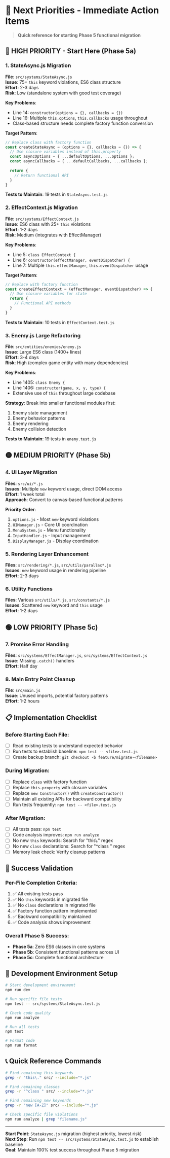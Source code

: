 # 🎯 Next Priorities - Immediate Action Items

> **Quick reference for starting Phase 5 functional migration**

## 🔴 HIGH PRIORITY - Start Here (Phase 5a)

### 1. StateAsync.js Migration 
**File**: `src/systems/StateAsync.js`  
**Issue**: 75+ `this` keyword violations, ES6 class structure  
**Effort**: 2-3 days  
**Risk**: Low (standalone system with good test coverage)

**Key Problems**:
- Line 14: `constructor(options = {}, callbacks = {})`
- Line 16: Multiple `this.options`, `this.callbacks` usage throughout
- Class-based structure needs complete factory function conversion

**Target Pattern**:
```javascript
// Replace class with factory function
const createStateAsync = (options = {}, callbacks = {}) => {
  // Use closure variables instead of this.property
  const asyncOptions = { ...defaultOptions, ...options };
  const asyncCallbacks = { ...defaultCallbacks, ...callbacks };
  
  return {
    // Return functional API
  }
}
```

**Tests to Maintain**: 19 tests in `StateAsync.test.js`

### 2. EffectContext.js Migration
**File**: `src/systems/EffectContext.js`  
**Issue**: ES6 class with 25+ `this` violations  
**Effort**: 1-2 days  
**Risk**: Medium (integrates with EffectManager)

**Key Problems**:
- Line 5: `class EffectContext {`
- Line 6: `constructor(effectManager, eventDispatcher) {`
- Line 7: Multiple `this.effectManager`, `this.eventDispatcher` usage

**Target Pattern**:
```javascript
// Replace with factory function
const createEffectContext = (effectManager, eventDispatcher) => {
  // Use closure variables for state
  return {
    // Functional API methods
  }
}
```

**Tests to Maintain**: 10 tests in `EffectContext.test.js`

### 3. Enemy.js Large Refactoring
**File**: `src/entities/enemies/enemy.js`  
**Issue**: Large ES6 class (1400+ lines)  
**Effort**: 3-4 days  
**Risk**: High (complex game entity with many dependencies)

**Key Problems**:
- Line 1405: `class Enemy {`
- Line 1406: `constructor(game, x, y, type) {`
- Extensive use of `this` throughout large codebase

**Strategy**: Break into smaller functional modules first:
1. Enemy state management
2. Enemy behavior patterns  
3. Enemy rendering
4. Enemy collision detection

**Tests to Maintain**: 19 tests in `enemy.test.js`

## 🟡 MEDIUM PRIORITY (Phase 5b)

### 4. UI Layer Migration
**Files**: `src/ui/*.js`  
**Issues**: Multiple `new` keyword usage, direct DOM access  
**Effort**: 1 week total  
**Approach**: Convert to canvas-based functional patterns

**Priority Order**:
1. `options.js` - Most `new` keyword violations
2. `UIManager.js` - Core UI coordination
3. `MenuSystem.js` - Menu functionality
4. `InputHandler.js` - Input management
5. `DisplayManager.js` - Display coordination

### 5. Rendering Layer Enhancement  
**Files**: `src/rendering/*.js`, `src/utils/parallax*.js`  
**Issues**: `new` keyword usage in rendering pipeline  
**Effort**: 2-3 days

### 6. Utility Functions
**Files**: Various `src/utils/*.js`, `src/constants/*.js`  
**Issues**: Scattered `new` keyword and `this` usage  
**Effort**: 1-2 days

## 🟢 LOW PRIORITY (Phase 5c)

### 7. Promise Error Handling
**Files**: `src/systems/EffectManager.js`, `src/systems/EffectContext.js`  
**Issue**: Missing `.catch()` handlers  
**Effort**: Half day

### 8. Main Entry Point Cleanup
**File**: `src/main.js`  
**Issue**: Unused imports, potential factory patterns  
**Effort**: 1-2 hours

## 📋 Implementation Checklist

### Before Starting Each File:
- [ ] Read existing tests to understand expected behavior
- [ ] Run tests to establish baseline: `npm test -- <file>.test.js`
- [ ] Create backup branch: `git checkout -b feature/migrate-<filename>`

### During Migration:
- [ ] Replace `class` with factory function
- [ ] Replace `this.property` with closure variables
- [ ] Replace `new Constructor()` with `createConstructor()`
- [ ] Maintain all existing APIs for backward compatibility
- [ ] Run tests frequently: `npm test -- <file>.test.js`

### After Migration:
- [ ] All tests pass: `npm test`
- [ ] Code analysis improves: `npm run analyze`
- [ ] No new `this` keywords: Search for "this\\." regex
- [ ] No new `class` declarations: Search for "^class " regex
- [ ] Memory leak check: Verify cleanup patterns

## 🎯 Success Validation

### Per-File Completion Criteria:
1. ✅ All existing tests pass
2. ✅ No `this` keywords in migrated file
3. ✅ No `class` declarations in migrated file
4. ✅ Factory function pattern implemented
5. ✅ Backward compatibility maintained
6. ✅ Code analysis shows improvement

### Overall Phase 5 Success:
- **Phase 5a**: Zero ES6 classes in core systems
- **Phase 5b**: Consistent functional patterns across UI
- **Phase 5c**: Complete functional architecture

## 🔧 Development Environment Setup

```bash
# Start development environment
npm run dev

# Run specific file tests
npm test -- src/systems/StateAsync.test.js

# Check code quality  
npm run analyze

# Run all tests
npm test

# Format code
npm run format
```

## 📞 Quick Reference Commands

```bash
# Find remaining this keywords
grep -r "this\." src/ --include="*.js"

# Find remaining classes
grep -r "^class " src/ --include="*.js"

# Find remaining new keywords  
grep -r "new [A-Z]" src/ --include="*.js"

# Check specific file violations
npm run analyze | grep "filename.js"
```

---

**Start Point**: `StateAsync.js` migration (highest priority, lowest risk)  
**Next Step**: Run `npm test -- src/systems/StateAsync.test.js` to establish baseline  
**Goal**: Maintain 100% test success throughout Phase 5 migration

